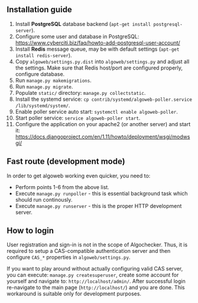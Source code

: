 ## Installation guide ##
1. Install **PostgreSQL** database backend (`apt-get install postgresql-server`).
2. Configure some user and database in PostgreSQL:
https://www.cyberciti.biz/faq/howto-add-postgresql-user-account/
3. Install **Redis** message queue, may be with default settings (`apt-get install redis-server`).
4. Copy `algoweb/settings.py.dist` into `algoweb/settings.py` and adjust all the settings. Make sure that Redis
host/port are configured properly, configure database.
5. Run `manage.py makemigrations`.
6. Run `manage.py migrate`.
7. Populate `static/` directory: `manage.py collectstatic`.
8. Install the systemd service: `cp contrib/systemd/algoweb-poller.service /lib/systemd/system/`.
9. Enable poller service auto start: `systemctl enable algoweb-poller`.
10. Start poller service: `service algoweb-poller start`.
11. Configure the application on your apache2 (or another server) and start it:
https://docs.djangoproject.com/en/1.11/howto/deployment/wsgi/modwsgi/

## Fast route (development mode) ##
In order to get algoweb working even quicker, you need to:
* Perform points 1-6 from the above list.
* Execute `manage.py runpoller` - this is essential background task which should run continously.
* Execute `manage.py runserver` - this is the proper HTTP development server.

## How to login ##
User registration and sign-in is not in the scope of Algochecker. Thus, it is required to setup a CAS-compatible
authentication server and then configure `CAS_*` properties in `algoweb/settings.py`.

If you want to play around without actually configuring valid CAS server, you can execute:
`manage.py createsuperuser`, create some account for yourself and navigate to: `http://localhost/admin/`.
After successful login re-navigate to the main page (`http://localhost/`) and you are done.
This workaround is suitable only for development purposes.